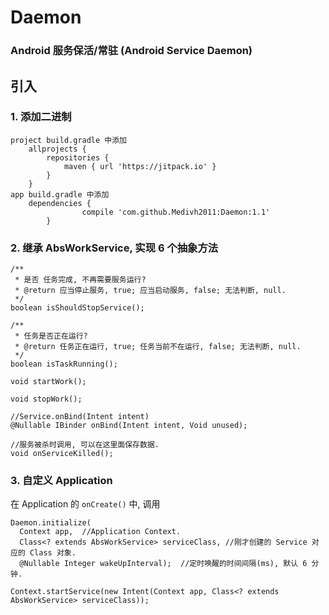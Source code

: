 # Daemon
### Android 服务保活/常驻 (Android Service Daemon)

## 引入

### 1. 添加二进制

```
project build.gradle 中添加
	allprojects {
		repositories {
			maven { url 'https://jitpack.io' }
		}
	}
app build.gradle 中添加
    dependencies {
    	        compile 'com.github.Medivh2011:Daemon:1.1'
    	}
 ```
### 2. 继承 AbsWorkService, 实现 6 个抽象方法

```
/**
 * 是否 任务完成, 不再需要服务运行?
 * @return 应当停止服务, true; 应当启动服务, false; 无法判断, null.
 */
boolean isShouldStopService();

/**
 * 任务是否正在运行?
 * @return 任务正在运行, true; 任务当前不在运行, false; 无法判断, null.
 */
boolean isTaskRunning();

void startWork();

void stopWork();

//Service.onBind(Intent intent)
@Nullable IBinder onBind(Intent intent, Void unused);

//服务被杀时调用, 可以在这里面保存数据.
void onServiceKilled();

```
### 3. 自定义 Application

在 Application 的 `onCreate()` 中, 调用


```
Daemon.initialize(
  Context app,  //Application Context.
  Class<? extends AbsWorkService> serviceClass, //刚才创建的 Service 对应的 Class 对象.
  @Nullable Integer wakeUpInterval);  //定时唤醒的时间间隔(ms), 默认 6 分钟.

Context.startService(new Intent(Context app, Class<? extends AbsWorkService> serviceClass));
```